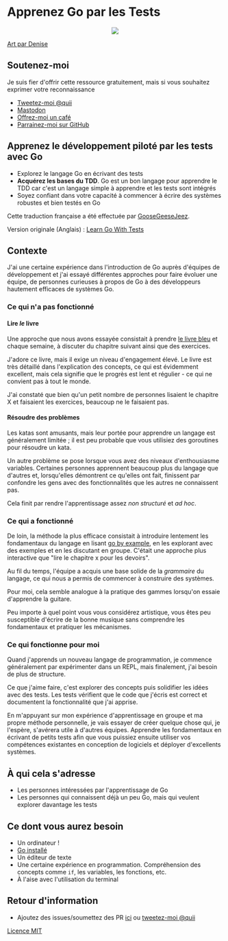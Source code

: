 # Apprenez Go par les Tests

<div style="text-align: center">
  <img src="red-green-blue-gophers-smaller.png" />
</div>

[Art par Denise](https://twitter.com/deniseyu21)

## Soutenez-moi

Je suis fier d'offrir cette ressource gratuitement, mais si vous souhaitez exprimer votre reconnaissance

- [Tweetez-moi @quii](https://twitter.com/quii)
- <a rel="me" href="https://mastodon.cloud/@quii">Mastodon</a>
- [Offrez-moi un café](https://www.buymeacoffee.com/quii)
- [Parrainez-moi sur GitHub](https://github.com/sponsors/quii)

## Apprenez le développement piloté par les tests avec Go

* Explorez le langage Go en écrivant des tests
* **Acquérez les bases du TDD**. Go est un bon langage pour apprendre le TDD car c'est un langage simple à apprendre et les tests sont intégrés
* Soyez confiant dans votre capacité à commencer à écrire des systèmes robustes et bien testés en Go

Cette traduction française a été effectuée par [GooseGeeseJeez](https://github.com/GooseGeeseJeez). 

Version originale (Anglais) : [Learn Go With Tests](https://github.com/quii/learn-go-with-tests)


## Contexte

J'ai une certaine expérience dans l'introduction de Go auprès d'équipes de développement et j'ai essayé différentes approches pour faire évoluer une équipe, de personnes curieuses à propos de Go à des développeurs hautement efficaces de systèmes Go.

### Ce qui n'a pas fonctionné

#### Lire _le_ livre

Une approche que nous avons essayée consistait à prendre [le livre bleu](https://www.amazon.co.uk/Programming-Language-Addison-Wesley-Professional-Computing/dp/0134190440) et chaque semaine, à discuter du chapitre suivant ainsi que des exercices.

J'adore ce livre, mais il exige un niveau d'engagement élevé. Le livre est très détaillé dans l'explication des concepts, ce qui est évidemment excellent, mais cela signifie que le progrès est lent et régulier - ce qui ne convient pas à tout le monde.

J'ai constaté que bien qu'un petit nombre de personnes lisaient le chapitre X et faisaient les exercices, beaucoup ne le faisaient pas.

#### Résoudre des problèmes

Les katas sont amusants, mais leur portée pour apprendre un langage est généralement limitée ; il est peu probable que vous utilisiez des goroutines pour résoudre un kata.

Un autre problème se pose lorsque vous avez des niveaux d'enthousiasme variables. Certaines personnes apprennent beaucoup plus du langage que d'autres et, lorsqu'elles démontrent ce qu'elles ont fait, finissent par confondre les gens avec des fonctionnalités que les autres ne connaissent pas.

Cela finit par rendre l'apprentissage assez _non structuré_ et _ad hoc_.

### Ce qui a fonctionné

De loin, la méthode la plus efficace consistait à introduire lentement les fondamentaux du langage en lisant [go by example](https://gobyexample.com/), en les explorant avec des exemples et en les discutant en groupe. C'était une approche plus interactive que "lire le chapitre x pour les devoirs".

Au fil du temps, l'équipe a acquis une base solide de la _grammaire_ du langage, ce qui nous a permis de commencer à construire des systèmes.

Pour moi, cela semble analogue à la pratique des gammes lorsqu'on essaie d'apprendre la guitare.

Peu importe à quel point vous vous considérez artistique, vous êtes peu susceptible d'écrire de la bonne musique sans comprendre les fondamentaux et pratiquer les mécanismes.

### Ce qui fonctionne pour moi

Quand j'apprends un nouveau langage de programmation, je commence généralement par expérimenter dans un REPL, mais finalement, j'ai besoin de plus de structure.

Ce que j'aime faire, c'est explorer des concepts puis solidifier les idées avec des tests. Les tests vérifient que le code que j'écris est correct et documentent la fonctionnalité que j'ai apprise.

En m'appuyant sur mon expérience d'apprentissage en groupe et ma propre méthode personnelle, je vais essayer de créer quelque chose qui, je l'espère, s'avérera utile à d'autres équipes. Apprendre les fondamentaux en écrivant de petits tests afin que vous puissiez ensuite utiliser vos compétences existantes en conception de logiciels et déployer d'excellents systèmes.

## À qui cela s'adresse

* Les personnes intéressées par l'apprentissage de Go
* Les personnes qui connaissent déjà un peu Go, mais qui veulent explorer davantage les tests

## Ce dont vous aurez besoin

* Un ordinateur !
* [Go installé](https://golang.org/)
* Un éditeur de texte
* Une certaine expérience en programmation. Compréhension des concepts comme `if`, les variables, les fonctions, etc.
* À l'aise avec l'utilisation du terminal

## Retour d'information

* Ajoutez des issues/soumettez des PR [ici](https://github.com/quii/learn-go-with-tests) ou [tweetez-moi @quii](https://twitter.com/quii)

[Licence MIT](https://github.com/quii/learn-go-with-tests/blob/main/LICENSE.md)